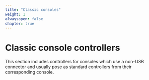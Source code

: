 ```yaml
---
title: "Classic consoles"
weight: 1
alwaysopen: false
chapter: true
---
```


# Classic console controllers

This section includes controllers for consoles which use a non-USB connector and usually pose as standard controllers from their corresponding console.
